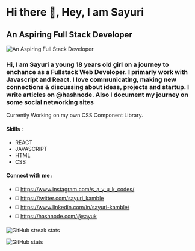 # Hi there 👋, Hey, I am Sayuri
## An Aspiring Full Stack Developer
![An Aspiring Full Stack Developer](https://pbs.twimg.com/profile_images/1352056293456900099/8A0w4Ueq_400x400.jpg)

### Hi, I am Sayuri a young 18 years old girl on a journey to enchance as a Fullstack Web Developer. I primarly work with Javascript and React. I love communicating, making new connections & discussing about ideas, projects and startup. I write articles on @hashnode. Also I document my journey on some social networking sites

Currently Working on my own CSS Component Library.

#### Skills :
- REACT 
- JAVASCRIPT
- HTML
- CSS

#### Connect with me : 
- ◻️ https://www.instagram.com/s_a_y_u_k_codes/
- ◻️ https://twitter.com/sayuri_kamble
- ◻️ https://www.linkedin.com/in/sayuri-kamble/
- ◻️ https://hashnode.com/@sayuk



![GitHub streak stats](https://github-readme-streak-stats.herokuapp.com/?user=SAYUK09)  

![GitHub stats](https://github-readme-stats.vercel.app/api?username=SAYUK09&show_icons=true)  


